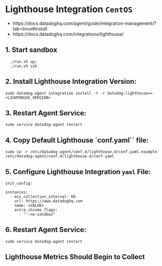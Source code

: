 # Lighthouse Integration `CentOS`

- <link>https://docs.datadoghq.com/agent/guide/integration-management/?tab=linux#install</link>
- <link>https://docs.datadoghq.com/integrations/lighthouse/</link>

## 1. Start sandbox
```
  ./run.sh up;
  ./run.sh ssh
```

## 2. Install Lighthouse Integration Version:

```
sudo datadog-agent integration install -t -r datadog-lighthouse==<LIGHTHOUSE_VERSION>
```

## 3. Restart Agent Service:

```
sudo service datadog-agent restart
```

## 4. Copy Default Lighthouse `conf.yaml`` file:
```
sudo cp -r /etc/datadog-agent/conf.d/lighthouse.d/conf.yaml.example /etc/datadog-agent/conf.d/lighthouse.d/conf.yaml
```

## 5. Configure Lighthouse Integration `yaml` File:

```
init_config:

instances:
  - min_collection_interval: 60
    url: https://www.datadoghq.com
    name: <VALUE>
    extra_chrome_flags:
      - "--no-sandbox"
```
## 6. Restart Agent Service:

```
sudo service datadog-agent restart
```

## Lighthouse Metrics Should Begin to Collect

